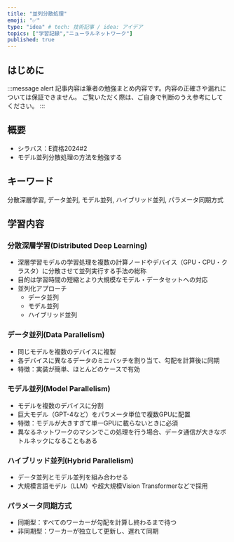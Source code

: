 ```yaml
---
title: "並列分散処理"
emoji: "✅"
type: "idea" # tech: 技術記事 / idea: アイデア
topics: ["学習記録","ニューラルネットワーク"]
published: true
---
```


## はじめに
:::message alert
記事内容は筆者の勉強まとめ内容です。内容の正確さや漏れについては保証できません。
ご覧いただく際は、ご自身で判断のうえ参考にしてください。
:::


## 概要
- シラバス：E資格2024#2
- モデル並列分散処理の方法を勉強する

## キーワード
分散深層学習, データ並列, モデル並列, ハイブリッド並列, パラメータ同期方式

## 学習内容

### 分散深層学習(Distributed Deep Learning)
- 深層学習モデルの学習処理を複数の計算ノードやデバイス（GPU・CPU・クラスタ）に分散させて並列実行する手法の総称
- 目的は学習時間の短縮とより大規模なモデル・データセットへの対応
- 並列化アプローチ
    - データ並列
    - モデル並列
    - ハイブリッド並列

### データ並列(Data Parallelism)
- 同じモデルを複数のデバイスに複製
- 各デバイスに異なるデータのミニバッチを割り当て、勾配を計算後に同期
- 特徴：実装が簡単、ほとんどのケースで有効

### モデル並列(Model Parallelism)
- モデルを複数のデバイスに分割
- 巨大モデル（GPT-4など）をパラメータ単位で複数GPUに配置
- 特徴：モデルが大きすぎて単一GPUに載らないときに必須
- 異なるネットワークのマシンでこの処理を行う場合、データ通信が大きなボトルネックになることもある

### ハイブリッド並列(Hybrid Parallelism)
- データ並列とモデル並列を組み合わせる
- 大規模言語モデル（LLM）や超大規模Vision Transformerなどで採用

### パラメータ同期方式
- 同期型：すべてのワーカーが勾配を計算し終わるまで待つ
- 非同期型：ワーカーが独立して更新し、遅れて同期	